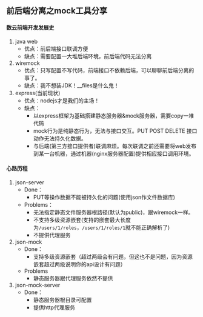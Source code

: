 ## 前后端分离之mock工具分享

#### 数云前端开发发展史
1. java web
	* 优点：前后端接口联调方便
	* 缺点：需要配置一大堆后端环境，前后端代码无法分离
2. wiremock
	* 优点：只写配置不写代码，前端接口不依赖后端，可以聊聊前后端分离的事了。
	* 缺点：我不想装JDK！__files是什么鬼！
3. express(当前现状)
	* 优点：nodejs才是我们的主场！
	* 缺点：
		* 以express框架为基础搭建静态服务器&mock服务器，需要copy一堆代码
		* mock行为是纯静态行为，无法与接口交互。PUT POST DELETE 接口动作无法持久化数据。
		* 与后端(第三方接口提供者)联调麻烦。每次联调之前还需要将web发布到某一台机器，通过机器(nginx服务器配置)提供相应接口调用环境。

#### 心路历程
1. json-server  
	* Done：
		* PUT等操作数据不能被持久化的问题(使用json作文件数据库)
	* Problems：
		* 无法指定静态文件服务器根路径(默认为public)，跟wiremock一样。
		* 不支持多级资源嵌套(支持的嵌套最大长度为```/users/1/roles```，```/users/1/roles/1```就不能正确解析了)
		* 不提供代理服务
2. json-mock
	* Done：
		* 支持多级资源嵌套（超过两级会有问题，但这也不是问题，因为资源嵌套超过两级说明你的api设计有问题）
	* Problems
		* 静态服务器跟代理服务依然不提供
3. json-mock-server
	* Done：
		* 静态服务器根目录可配置
		* 提供http代理服务
